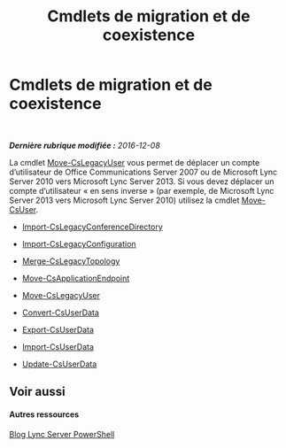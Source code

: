 ﻿---
title: Cmdlets de migration et de coexistence
TOCTitle: Cmdlets de migration et de coexistence
ms:assetid: ff1a56e0-e883-473d-92fe-ca77ea4eb63b
ms:mtpsurl: https://technet.microsoft.com/fr-fr/library/Gg415682(v=OCS.15)
ms:contentKeyID: 49299453
ms.date: 12/10/2016
mtps_version: v=OCS.15
ms.translationtype: HT
---

# Cmdlets de migration et de coexistence

 

_**Dernière rubrique modifiée :** 2016-12-08_

La cmdlet [Move-CsLegacyUser](move-cslegacyuser.md) vous permet de déplacer un compte d’utilisateur de Office Communications Server 2007 ou de Microsoft Lync Server 2010 vers Microsoft Lync Server 2013. Si vous devez déplacer un compte d’utilisateur « en sens inverse » (par exemple, de Microsoft Lync Server 2013 vers Microsoft Lync Server 2010) utilisez la cmdlet [Move-CsUser](move-csuser.md).

  -   
    [Import-CsLegacyConferenceDirectory](import-cslegacyconferencedirectory.md)

  -   
    [Import-CsLegacyConfiguration](import-cslegacyconfiguration.md)

  -   
    [Merge-CsLegacyTopology](merge-cslegacytopology.md)

  -   
    [Move-CsApplicationEndpoint](move-csapplicationendpoint.md)

  -   
    [Move-CsLegacyUser](move-cslegacyuser.md)

  - [Convert-CsUserData](convert-csuserdata.md)

  - [Export-CsUserData](export-csuserdata.md)

  - [Import-CsUserData](import-csuserdata.md)

  - [Update-CsUserData](update-csuserdata.md)

## Voir aussi

#### Autres ressources

[Blog Lync Server PowerShell](http://go.microsoft.com/fwlink/?linkid=203150%26clcid=0x40c)


